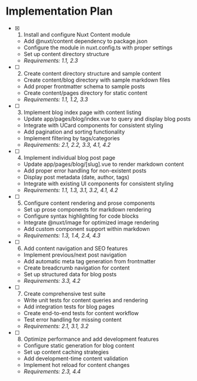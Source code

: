 # Implementation Plan

- [x] 1. Install and configure Nuxt Content module







  - Add @nuxt/content dependency to package.json
  - Configure the module in nuxt.config.ts with proper settings
  - Set up content directory structure
  - _Requirements: 1.1, 2.3_

- [ ] 2. Create content directory structure and sample content
  - Create content/blog directory with sample markdown files
  - Add proper frontmatter schema to sample posts
  - Create content/pages directory for static content
  - _Requirements: 1.1, 1.2, 3.3_

- [ ] 3. Implement blog index page with content listing
  - Update app/pages/blog/index.vue to query and display blog posts
  - Integrate with UCard components for consistent styling
  - Add pagination and sorting functionality
  - Implement filtering by tags/categories
  - _Requirements: 2.1, 2.2, 3.3, 4.1, 4.2_

- [ ] 4. Implement individual blog post page
  - Update app/pages/blog/[slug].vue to render markdown content
  - Add proper error handling for non-existent posts
  - Display post metadata (date, author, tags)
  - Integrate with existing UI components for consistent styling
  - _Requirements: 1.1, 1.3, 3.1, 3.2, 4.1, 4.2_

- [ ] 5. Configure content rendering and prose components
  - Set up prose components for markdown rendering
  - Configure syntax highlighting for code blocks
  - Integrate @nuxt/image for optimized image rendering
  - Add custom component support within markdown
  - _Requirements: 1.3, 1.4, 2.4, 4.3_

- [ ] 6. Add content navigation and SEO features
  - Implement previous/next post navigation
  - Add automatic meta tag generation from frontmatter
  - Create breadcrumb navigation for content
  - Set up structured data for blog posts
  - _Requirements: 3.3, 4.2_

- [ ] 7. Create comprehensive test suite
  - Write unit tests for content queries and rendering
  - Add integration tests for blog pages
  - Create end-to-end tests for content workflow
  - Test error handling for missing content
  - _Requirements: 2.1, 3.1, 3.2_

- [ ] 8. Optimize performance and add development features
  - Configure static generation for blog content
  - Set up content caching strategies
  - Add development-time content validation
  - Implement hot reload for content changes
  - _Requirements: 2.3, 4.4_
